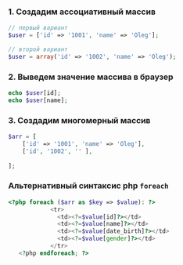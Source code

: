 ### 1. Создадим ассоциативный массив
```php
// первый вариант
$user = ['id' => '1001', 'name' => 'Oleg'];

// второй вариант
$user = array('id' => '1002', 'name' => 'Oleg');
```
### 2. Выведем значение массива в браузер
```php
echo $user[id];
echo $user[name];
```

### 3. Создадим многомерный массив

```php
$arr = [
    ['id' => '1001', 'name' => 'Oleg'],
    ['id', '1002', '' ],
    
];
```


### Альтернативный синтаксис php `foreach`
```php
<?php foreach ($arr as $key => $value): ?>
            <tr>
              <td><?=$value[id]?></td>
              <td><?=$value[name]?></td>
              <td><?=$value[date_birth]?></td>
              <td><?=$value[gender]?></td>
            </tr>
   <?php endforeach; ?>
```
